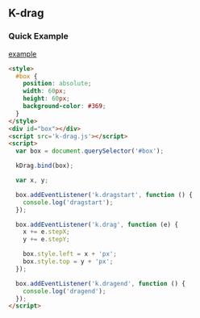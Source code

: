 ## K-drag

### Quick Example

<a href="http://kuroguo.github.io/k-drag/example/" target="_blank">example</a>

```html
<style>
  #box {
    position: absolute;
    width: 60px;
    height: 60px;
    background-color: #369;
  }
</style>
<div id="box"></div>
<script src='k-drag.js'></script>
<script>
  var box = document.querySelector('#box');

  kDrag.bind(box);

  var x, y;

  box.addEventListener('k.dragstart', function () {
    console.log('dragstart');
  });

  box.addEventListener('k.drag', function (e) {
    x += e.stepX;
    y += e.stepY;

    box.style.left = x + 'px';
    box.style.top = y + 'px';
  });

  box.addEventListener('k.dragend', function () {
    console.log('dragend');
  });
</script>
```